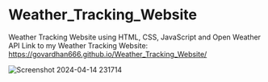 # Weather_Tracking_Website
Weather Tracking Website using HTML, CSS, JavaScript and Open Weather API
Link to my Weather Tracking Website: https://govardhan666.github.io/Weather_Tracking_Website/

![Screenshot 2024-04-14 231714](https://github.com/govardhan666/Weather_Tracking_Website/assets/71170706/d85d909c-d8ad-41fa-9ba3-d15d44c76441)
